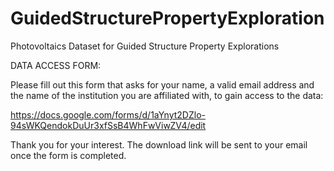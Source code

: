 # GuidedStructurePropertyExploration
Photovoltaics Dataset for Guided Structure Property Explorations

DATA ACCESS FORM:

Please fill out this form that asks for your name, a valid email address and the name of the institution you are affiliated with, to
gain access to the data:

https://docs.google.com/forms/d/1aYnyt2DZlo-94sWKQendokDuUr3xfSsB4WhFwViwZV4/edit

Thank you for your interest. The download link will be sent to your email once the form is completed. 
